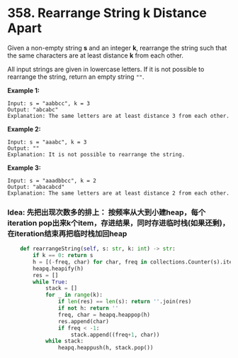 # 358. Rearrange String k Distance Apart

Given a non-empty string **s** and an integer **k**, rearrange the string such that the same characters are at least distance **k** from each other.

All input strings are given in lowercase letters. If it is not possible to rearrange the string, return an empty string `""`.

**Example 1:**

```text
Input: s = "aabbcc", k = 3
Output: "abcabc" 
Explanation: The same letters are at least distance 3 from each other.
```

**Example 2:**

```text
Input: s = "aaabc", k = 3
Output: "" 
Explanation: It is not possible to rearrange the string.
```

**Example 3:**

```text
Input: s = "aaadbbcc", k = 2
Output: "abacabcd"
Explanation: The same letters are at least distance 2 from each other.
```

### Idea: 先把出现次数多的排上： 按频率从大到小建heap，每个iteration pop出来k个item，存进结果，同时存进临时栈\(如果还剩\)，在iteration结束再把临时栈加回heap

```python
    def rearrangeString(self, s: str, k: int) -> str:
        if k == 0: return s
        h = [(-freq, char) for char, freq in collections.Counter(s).items()]
        heapq.heapify(h)
        res = []
        while True:
            stack = []
            for _ in range(k):
                if len(res) == len(s): return ''.join(res)
                if not h: return ''
                freq, char = heapq.heappop(h)
                res.append(char)
                if freq < -1:
                    stack.append((freq+1, char))
            while stack:
                heapq.heappush(h, stack.pop())
```


